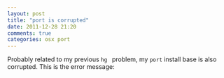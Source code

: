 ```yaml
---
layout: post
title: "port is corrupted"
date: 2011-12-28 21:20
comments: true
categories: osx port
---
```


Probably related to my previous ``hg `` problem, my `` port `` install base is also corrupted. This is the error message: 


````

